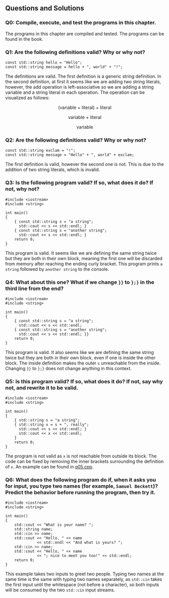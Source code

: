 ## Questions and Solutions

### Q0: Compile, execute, and test the programs in this chapter.
The programs in this chapter are compiled and tested. The programs can be found in the book.

### Q1: Are the following definitions valid? Why or why not?
```
const std::string hello = "Hello";
const std::string message = hello + ", world" + "!";
```
The definitions are valid. The first definition is a generic string definition. In the second definition, at first it seems like we are adding two string literals, however, the add operation is left-associative so we are adding a string variable and a string literal in each operation. The operation can be visualized as follows:
<p align=middle>(variable + literal) + literal</p>
<p align=middle>variable + literal</p>
<p align=middle>variable</p>

### Q2: Are the following definitions valid? Why or why not?
```
const std::string exclam = "!";
const std::string message = "Hello" + ", world" + exclam;
```
The first definition is valid, however the second one is not. This is due to the addition of two string literals, which is invalid.

### Q3: Is the following program valid? If so, what does it do? If not, why not?
```
#include <iostream>
#include <string>

int main()
{
    { const std::string s = "a string";
      std::cout << s << std::endl; }
    { const std::string s = "another string";
      std::cout << s << std::endl; }
    return 0;
}
```
This program is valid. It seems like we are defining the same string twice but they are both in their own block, meaning the first one will be discarded from memory after reaching the ending curly bracket. This program prints `a string` followed by `another string` to the console.

### Q4: What about this one? What if we change `}}` to `};}` in the third line from the end?
```
#include <iostream>
#include <string>

int main()
{
    { const std::string s = "a string";
      std::cout << s << std::endl;
    { const std::string s = "another string";
      std::cout << s << std::endl; }}
    return 0;
}
```
This program is valid. It also seems like we are defining the same string twice but they are both in their own block, even if one is inside the other block. The inside definition makes the outer `s` unreachable from the inside. Changing `}}` to `};}` does not change anything in this context.

### Q5: Is this program valid? If so, what does it do? If not, say why not, and rewrite it to be valid.
```
#include <iostream>
#include <string>

int main()
{
    { std::string s = "a string";
    { std::string x = s + ", really";
      std::cout << s << std::endl; }
      std::cout << x << std::endl;
    }
    return 0;
}
```
The program is not valid as `x` is not reachable from outside its block. The code can be fixed by removing the inner brackets surrounding the definition of `x`. An example can be found in [q05.cpp](./q05.cpp).

### Q6: What does the following program do if, when it asks you for input, you type two names (for example, `Samuel Beckett`)? Predict the behavior before running the program, then try it.
```
#include <iostream>
#include <string>

int main()
{
    std::cout << "What is your name? ";
    std::string name;
    std::cin >> name;
    std::cout << "Hello, " << name
              << std::endl << "And what is yours? ";
    std::cin >> name;
    std::cout << "Hello, " << name
              << "; nice to meet you too!" << std::endl;
    return 0;
}
```
This example takes two inputs to greet two people. Typing two names at the same time is the same with typing two names separately, as `std::cin` takes the first input until the whitespace (not before a character), so both inputs will be consumed by the two `std::cin` input streams.